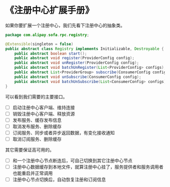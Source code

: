 # 《注册中心扩展手册》

如果你要扩展一个注册中心，我们先看下注册中心的抽象类。

```java
package com.alipay.sofa.rpc.registry;

@Extensible(singleton = false)
public abstract class Registry implements Initializable, Destroyable {
    public abstract boolean start();
    public abstract void register(ProviderConfig config);
    public abstract void unRegister(ProviderConfig config);
    public abstract void batchUnRegister(List<ProviderConfig> configs);
    public abstract List<ProviderGroup> subscribe(ConsumerConfig config);
    public abstract void unSubscribe(ConsumerConfig config);
    public abstract void batchUnSubscribe(List<ConsumerConfig> configs);
}
```
可以看到我们需要的主要接口。

 - [ ] 启动注册中心客户端、维持连接
 - [ ] 销毁注册中心客户端、释放资源
 - [ ] 发布服务、缓存发布信息
 - [ ] 取消发布服务、删除缓存
 - [ ] 订阅服务、同步或者异步返回数据，有变化接收通知
 - [ ] 取消订阅服务、删除缓存

其它需要保证高可用的。
 - [ ] 和一个注册中心节点断连后，可自己切换到其它注册中心节点
 - [ ] 注册中心数据缓存到本地文件，就算注册中心挂了，服务提供者和服务调用者也能重启并正常调用
 - [ ] 注册中心节点切换后，自动恢复注册和订阅信息
